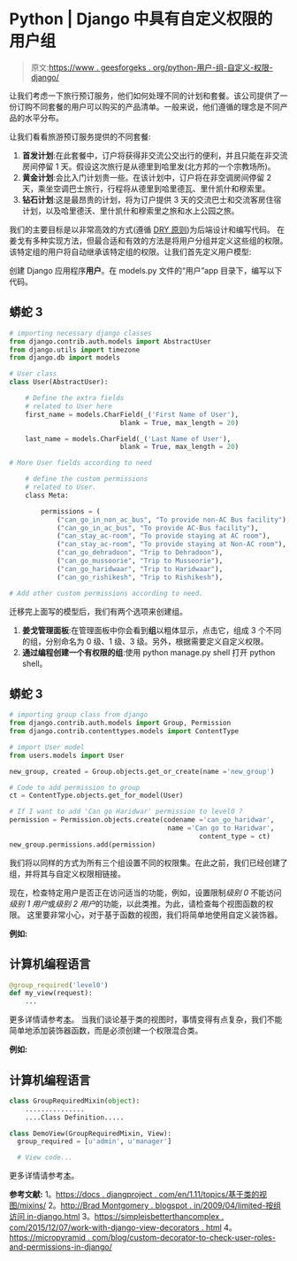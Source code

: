 # Python | Django 中具有自定义权限的用户组

> 原文:[https://www . geesforgeks . org/python-用户-组-自定义-权限-django/](https://www.geeksforgeeks.org/python-user-groups-custom-permissions-django/)

让我们考虑一下旅行预订服务，他们如何处理不同的计划和套餐。该公司提供了一份订购不同套餐的用户可以购买的产品清单。一般来说，他们遵循的理念是不同产品的水平分布。

让我们看看旅游预订服务提供的不同套餐:

1.  **首发计划**:在此套餐中，订户将获得非交流公交出行的便利，并且只能在非交流房间停留 1 天。假设这次旅行是从德里到哈里发(北方邦的一个宗教场所)。
2.  **黄金计划**:会比入门计划贵一些。在该计划中，订户将在非空调房间停留 2 天，乘坐空调巴士旅行，行程将从德里到哈里德瓦、里什凯什和穆索里。
3.  **钻石计划**:这是最昂贵的计划，将为订户提供 3 天的交流巴士和交流客房住宿计划，以及哈里德沃、里什凯什和穆索里之旅和水上公园之旅。

我们的主要目标是以非常高效的方式(遵循 [DRY 原则](https://en.wikipedia.org/wiki/Don%27t_repeat_yourself))为后端设计和编写代码。
在姜戈有多种实现方法，但最合适和有效的方法是将用户分组并定义这些组的权限。该特定组的用户将自动继承该特定组的权限。让我们首先定义用户模型:

创建 Django 应用程序**用户**。在 models.py 文件的“用户”app 目录下，编写以下代码。

## 蟒蛇 3

```py
# importing necessary django classes
from django.contrib.auth.models import AbstractUser
from django.utils import timezone
from django.db import models

# User class
class User(AbstractUser):

    # Define the extra fields
    # related to User here
    first_name = models.CharField(_('First Name of User'),
                            blank = True, max_length = 20)

    last_name = models.CharField(_('Last Name of User'),
                            blank = True, max_length = 20)

# More User fields according to need

    # define the custom permissions
    # related to User.
    class Meta:

        permissions = (
            ("can_go_in_non_ac_bus", "To provide non-AC Bus facility"),
            ("can_go_in_ac_bus", "To provide AC-Bus facility"),
            ("can_stay_ac-room", "To provide staying at AC room"),
            ("can_stay_ac-room", "To provide staying at Non-AC room"),
            ("can_go_dehradoon", "Trip to Dehradoon"),
            ("can_go_mussoorie", "Trip to Mussoorie"),
            ("can_go_haridwaar", "Trip to Haridwaar"),
            ("can_go_rishikesh", "Trip to Rishikesh"),

# Add other custom permissions according to need.
```

迁移完上面写的模型后，我们有两个选项来创建组。

1.  **姜戈管理面板**:在管理面板中你会看到**组**以粗体显示，点击它，组成 3 个不同的组，分别命名为 0 级、1 级、3 级。另外，根据需要定义自定义权限。
2.  **通过编程创建一个有权限的组**:使用 python manage.py shell 打开 python shell。

## 蟒蛇 3

```py
# importing group class from django
from django.contrib.auth.models import Group, Permission
from django.contrib.contenttypes.models import ContentType

# import User model
from users.models import User

new_group, created = Group.objects.get_or_create(name ='new_group')

# Code to add permission to group
ct = ContentType.objects.get_for_model(User)

# If I want to add 'Can go Haridwar' permission to level0 ?
permission = Permission.objects.create(codename ='can_go_haridwar',
                                        name ='Can go to Haridwar',
                                                content_type = ct)
new_group.permissions.add(permission)
```

我们将以同样的方式为所有三个组设置不同的权限集。在此之前，我们已经创建了组，并将其与自定义权限相链接。

现在，检查特定用户是否正在访问适当的功能，例如，设置限制*级别 0* 不能访问*级别 1 用户*或*级别 2 用户*的功能，以此类推。为此，请检查每个视图函数的权限。
这里要非常小心，对于基于函数的视图，我们将简单地使用自定义装饰器。

**例如:**

## 计算机编程语言

```py
@group_required('level0')
def my_view(request):
    ...
```

更多详情请参考[本](https://djangosnippets.org/snippets/10508/)。
当我们谈论基于类的视图时，事情变得有点复杂，我们不能简单地添加装饰器函数，而是必须创建一个权限混合类。

**例如:**

## 计算机编程语言

```py
class GroupRequiredMixin(object):
    ...............
    ....Class Definition.....

class DemoView(GroupRequiredMixin, View):
  group_required = [u'admin', u'manager']

  # View code...
```

更多详情请参考[本](https://gist.github.com/ceolson01/206139a093b3617155a6)。

**参考文献:**
1。[https://docs . djangproject . com/en/1.11/topics/基于类的视图/mixins/](https://docs.djangoproject.com/en/1.11/topics/class-based-views/mixins/)
2。[http://Brad Montgomery . blogspot . in/2009/04/limited-按组访问 in-django.html](http://bradmontgomery.blogspot.in/2009/04/restricting-access-by-group-in-django.html)
3。[https://simpleisbetterthancomplex . com/2015/12/07/work-with-django-view-decorators . html](https://simpleisbetterthancomplex.com/2015/12/07/working-with-django-view-decorators.html)
4。[https://micropyramid . com/blog/custom-decorator-to-check-user-roles-and-permissions-in-django/](https://micropyramid.com/blog/custom-decorators-to-check-user-roles-and-permissions-in-django/)